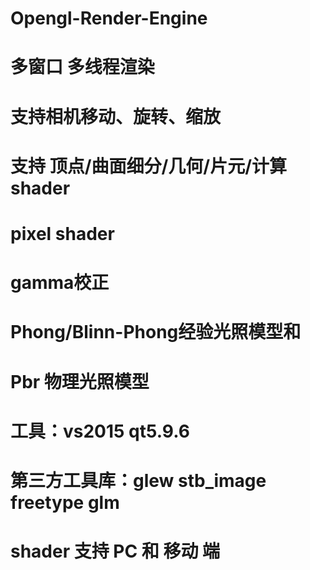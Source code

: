 # Opengl-Render-Engine
# 多窗口 多线程渲染
# 支持相机移动、旋转、缩放
# 支持 顶点/曲面细分/几何/片元/计算 shader
# pixel shader
# gamma校正
# Phong/Blinn-Phong经验光照模型和
# Pbr 物理光照模型
# 工具：vs2015 qt5.9.6
# 第三方工具库：glew stb_image freetype glm
# shader 支持 PC 和 移动 端
